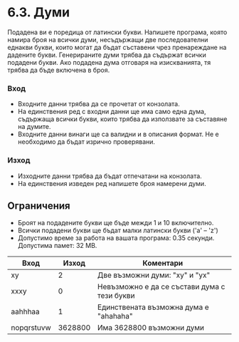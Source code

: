 ﻿# 6.3. Думи
Подадена ви е поредица от латински букви. Напишете програма, която намира броя на всички думи, несъдържащи две последователни еднакви букви, които могат да бъдат съставени чрез пренареждане на дадените букви. Генерираните думи трябва да съдържат всички подадени букви. Ако подадена дума отговаря на изискванията, тя трябва да бъде включена в броя.

### Вход
- Входните данни трябва да се прочетат от конзолата.
- На единствения ред с входни данни ще има само една дума, съдържаща всички букви, които трябва да използвате за съставяне на думите.
- Входните данни винаги ще са валидни и в описания формат. Не е необходимо да бъдат изрично проверявани.

### Изход
- Изходните данни трябва да бъдат отпечатани на конзолата.
- На единствения изведен ред напишете броя намерени думи.

## Ограничения
- Броят на подадените букви ще бъде межди 1 и 10 включително.
- Всички подадени букви ще бъдат малки латински букви ('a' – 'z')
- Допустимо време за работа на вашата програма: 0.35 секунди. Допустима памет: 32 MB.

| Вход       | Изход   | Коментари                                    |
| ---------- | ------- | -------------------------------------------- |
| xy         | 2       | Две възможни думи: "xy" и "yx"               |
| xxxy       | 0       | Невъзможно е да се състави дума с тези букви |
| aahhhaa    | 1       | Единствената възможна дума е "ahahaha"       |
| nopqrstuvw | 3628800 | Има 3628800 възможни думи                    |
